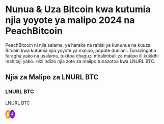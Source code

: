 <body class="payment-methods-page">

# Nunua & Uza Bitcoin kwa kutumia njia yoyote ya malipo 2024 na PeachBitcoin

PeachBitcoin ni njia salama, ya haraka na rahisi ya kununua na kuuza Bitcoin kwa kutumia njia yoyote ya malipo, popote duniani. Tunazingatia faragha yako na usalama, tukitoa chaguzi mbalimbali za malipo ili kukidhi mahitaji yako. Hizi ndizo njia zote za malipo tunazotoa kwa LNURL BTC.

## Njia za Malipo za LNURL BTC

### LNURL BTC

<div class="payment-grid">
    <div class="payment-grid-item">
        <p>LNURL BTC</p> 
        <img src="/img/faq/logoimg/bitcoin2.png" width="30px" height="27px" alt="Nunua bitcoin kwa LNURL BTC, Uza bitcoin kwa LNURL BTC">
    </div>
</div>

</body>
